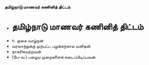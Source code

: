 **தமிழ்நாடு மாணவர் கணினித் திட்டம்**
- # தமிழ்நாடு மாணவர் கணினித் திட்டம்
- n. குகை வாழ்நன்
- வரலாற்றுக்கு முற்பட்ட பழங்கற்கால மனிதன்
- நாகரிகமற்றவன்
- (பே-வ.) பழைய முறைகளைக் கடைப்பிடிப்பவன்.

